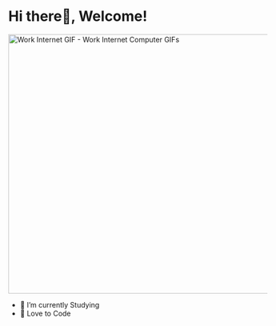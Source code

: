<h1>Hi there👋, Welcome!</h1>

<img src="https://media1.tenor.com/m/WkgpyPpxpDUAAAAC/work-internet.gif" width="918" height="518" alt="Work Internet GIF - Work Internet Computer GIFs" style="max-width: 518px;">

- 🌱 I’m currently Studying
- 💞️ Love to Code


<!---
Coder-Rishikesh/Coder-Rishikesh is a ✨ special ✨ repository because its `README.md` (this file) appears on your GitHub profile.
You can click the Preview link to take a look at your changes.
--->
